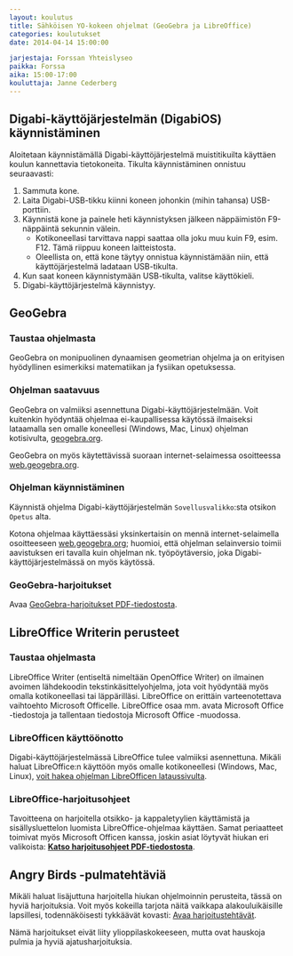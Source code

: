 ```yaml
---
layout: koulutus
title: Sähköisen YO-kokeen ohjelmat (GeoGebra ja LibreOffice)
categories: koulutukset
date: 2014-04-14 15:00:00

jarjestaja: Forssan Yhteislyseo
paikka: Forssa
aika: 15:00-17:00
kouluttaja: Janne Cederberg
---
```


## Digabi-käyttöjärjestelmän (DigabiOS) käynnistäminen

Aloitetaan käynnistämällä Digabi-käyttöjärjestelmä muistitikuilta käyttäen koulun kannettavia tietokoneita. Tikulta käynnistäminen onnistuu seuraavasti:

1. Sammuta kone.
2. Laita Digabi-USB-tikku kiinni koneen johonkin (mihin tahansa) USB-porttiin.
3. Käynnistä kone ja painele heti käynnistyksen jälkeen näppäimistön F9-näppäintä sekunnin välein.
    - Kotikoneellasi tarvittava nappi saattaa olla joku muu kuin F9, esim. F12. Tämä riippuu koneen laitteistosta.
    - Oleellista on, että kone täytyy onnistua käynnistämään niin, että käyttöjärjestelmä ladataan USB-tikulta.
4. Kun saat koneen käynnistymään USB-tikulta, valitse käyttökieli.
5. Digabi-käyttöjärjestelmä käynnistyy.


## GeoGebra

### Taustaa ohjelmasta

GeoGebra on monipuolinen dynaamisen geometrian ohjelma ja on erityisen hyödyllinen esimerkiksi matematiikan ja fysiikan opetuksessa.

### Ohjelman saatavuus

GeoGebra on valmiiksi asennettuna Digabi-käyttöjärjestelmään. Voit kuitenkin hyödyntää ohjelmaa ei-kaupallisessa käytössä ilmaiseksi lataamalla sen omalle koneellesi (Windows, Mac, Linux) ohjelman kotisivulta, [geogebra.org](http://www.geogebra.org).

GeoGebra on myös käytettävissä suoraan internet-selaimessa osoitteessa [web.geogebra.org](http://web.geogebra.org).

### Ohjelman käynnistäminen

Käynnistä ohjelma Digabi-käyttöjärjestelmän `Sovellusvalikko`:sta otsikon `Opetus` alta.

Kotona ohjelmaa käyttäessäsi yksinkertaisin on mennä internet-selaimella osoitteeseen [web.geogebra.org](http://web.geogebra.org); huomioi, että ohjelman selainversio toimii aavistuksen eri tavalla kuin ohjelman nk. työpöytäversio, joka Digabi-käyttöjärjestelmässä on myös käytössä.

### GeoGebra-harjoitukset

Avaa  [GeoGebra-harjoitukset PDF-tiedostosta](/tiedostot/koulutukset/GeoGebra-ohjeet_2014-04-14.pdf).


## LibreOffice Writerin perusteet

### Taustaa ohjelmasta

LibreOffice Writer (entiseltä nimeltään OpenOffice Writer) on ilmainen avoimen lähdekoodin tekstinkäsittelyohjelma, jota voit hyödyntää myös omalla kotikoneellasi tai läppärilläsi. LibreOffice on erittäin varteenotettava vaihtoehto Microsoft Officelle. LibreOffice osaa mm. avata Microsoft Office -tiedostoja ja tallentaan tiedostoja Microsoft Office -muodossa.

### LibreOfficen käyttöönotto

Digabi-käyttöjärjestelmässä LibreOffice tulee valmiiksi asennettuna. Mikäli haluat LibreOffice:n käyttöön myös omalle kotikoneellesi (Windows, Mac, Linux), [voit hakea ohjelman LibreOfficen lataussivulta](http://www.libreoffice.org/download/libreoffice-stable/).

### LibreOffice-harjoitusohjeet

Tavoitteena on harjoitella otsikko- ja kappaletyylien käyttämistä ja sisällysluettelon luomista LibreOffice-ohjelmaa käyttäen. Samat periaatteet toimivat myös Microsoft Officen kanssa, joskin asiat löytyvät hiukan eri valikoista: **[Katso harjoitusohjeet PDF-tiedostosta](/tiedostot/koulutukset/LibreOfficeWriter-ohjeet_2014-04-14.pdf)**.


## Angry Birds -pulmatehtäviä

Mikäli haluat lisäjuttuna harjoitella hiukan ohjelmoinnin perusteita, tässä on hyviä harjoituksia. Voit myös kokeilla tarjota näitä vaikkapa alakouluikäisille lapsillesi, todennäköisesti tykkäävät kovasti: [Avaa harjoitustehtävät](http://learn.code.org/hoc/1).

Nämä harjoitukset eivät liity ylioppilaskokeeseen, mutta ovat hauskoja pulmia ja hyviä ajatusharjoituksia.